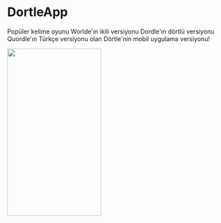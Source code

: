 # DortleApp
Popüler kelime oyunu Worlde'ın ikili versiyonu Dordle'ın dörtlü versiyonu Quordle'ın Türkçe versiyonu olan Dörtle'nin mobil uygulama versiyonu!


<img src="https://i.imgur.com/BtwiTyR.png" width="216" height="384">

